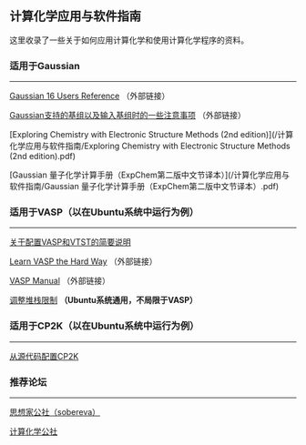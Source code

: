 ## 计算化学应用与软件指南



这里收录了一些关于如何应用计算化学和使用计算化学程序的资料。

### 适用于Gaussian

___

[Gaussian 16 Users Reference](https://gaussian.com/man/) （外部链接）

[Gaussian支持的基组以及输入基组时的一些注意事项](http://gaussian.com/basissets/) （外部链接）

[Exploring Chemistry with Electronic Structure Methods (2nd edition)](/计算化学应用与软件指南/Exploring Chemistry with Electronic Structure Methods (2nd edition).pdf)

[Gaussian 量子化学计算手册（ExpChem第二版中文节译本）](/计算化学应用与软件指南/Gaussian 量子化学计算手册（ExpChem第二版中文节译本）.pdf)

### 适用于VASP（以在Ubuntu系统中运行为例）

___

[关于配置VASP和VTST的简要说明](/计算化学应用与软件指南/配置VASP和VTST/)

[Learn VASP the Hard Way](https://www.bigbrosci.com/) （外部链接）

[VASP Manual](https://www.vasp.at/wiki/index.php/The_VASP_Manual) （外部链接）

[调整堆栈限制](/计算化学应用与软件指南/调整堆栈限制/) **（Ubuntu系统通用，不局限于VASP）**

### 适用于CP2K（以在Ubuntu系统中运行为例）

___

[从源代码配置CP2K](/计算化学应用与软件指南/配置CP2K/)

### 推荐论坛

___

[思想家公社（sobereva）](http://sobereva.com/)

[计算化学公社](http://bbs.keinsci.com/forum.php)
